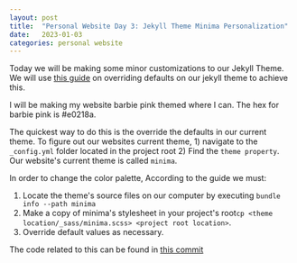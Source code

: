 ```yaml
---
layout: post
title:  "Personal Website Day 3: Jekyll Theme Minima Personalization"
date:   2023-01-03
categories: personal website
---
```


Today we will be making some minor customizations to our Jekyll Theme. We will use [this guide](https://jekyllrb.com/docs/themes/#overriding-theme-defaults) on overriding defaults on our jekyll theme to achieve this.

I will be making my website barbie pink themed where I can. The hex for barbie pink is #e0218a.

The quickest way to do this is the override the defaults in our current theme. To figure out our websites current theme, 1) navigate to the ```_config.yml``` folder located in the project root 2) Find the ```theme property```. Our website's current theme is called ```minima```.

In order to change the color palette, According to the guide we must:

1. Locate the theme's source files on our computer by executing
```bundle info --path minima```
2. Make a copy of minima's stylesheet in your project's root```cp <theme location/_sass/minima.scss> <project root location>```.
3. Override default values as necessary.

The code related to this can be found in [this commit](https://github.com/e0218a/e0218a.github.io/commit/b0894e14438201b73d05b65ed29a4e8af344e1ff#diff-b3834a425684c020b9844f69e1f2d8290a25eaa227a995372ea1c3954c095830)


